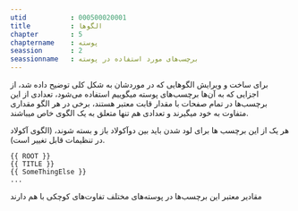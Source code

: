 ```yaml
---
utid           : 000500020001
title          : الگوها
chapter        : 5
chaptername    : پوسته
seassion       : 2
seassionname   : برچسب‌های مورد استفاده در پوسته
---
```



<p>برای ساخت و ویرایش الگوهایی که در موردشان به شکل کلی توضیح داده شد، از اجزایی که به آن‌ها برچسب‌های پوسته میگوییم استفاده می‌شود، تعدادی از این برچسب‌ها در تمام صفحات با مقدار قابت معتبر هستند، برخی در هر الگو مقداری متفاوت به خود میگیرند و تعدادی هم تنها متعلق به یک الگوی خاص میباشند.</p>

<p>هر یک از این برچسب ها برای لود شدن باید بین دوآکولاد باز و بسته شوند، (الگوی آکولاد در تنظیمات قابل تغییر است).</p>

<pre><code>{{ ROOT }}
{{ TITLE }}
{{ SomeThingElse }}
...
</code></pre>

<p>مقادیر معتبر این برچسب‌ها در پوسته‌های مختلف تفاوت‌های کوچکی با هم دارند</p>


